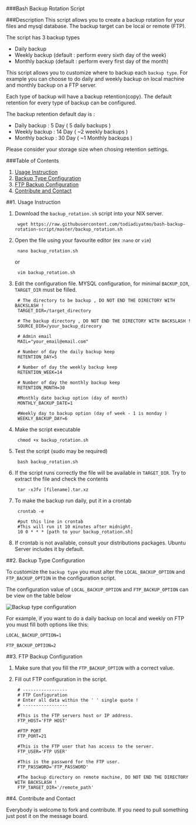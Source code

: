 ###Bash Backup Rotation Script

###Description
This script allows you to create a backup rotation for your files and mysql database. The backup target can be local or remote (FTP). 

The script has 3 backup types

- Daily backup
- Weekly backup (default : perform every sixth day of the week)
- Monthly backup (default : perform every first day of the month)

This script allows you to customize where to backup each `backup type`. For example you can choose to do daily and weekly backup on local machine and monthly backup on a FTP server.

Each type of backup will have a backup retention(copy). The default retention for every type of backup can be configured. 

The backup retention default day is :

*   Daily backup : 5 Day ( 5 daily backups )
*   Weekly backup : 14 Day ( ~2 weekly backups )
*   Monthly backup : 30 Day ( ~1 Monthly backups )

Please consider your storage size when chosing retention settings.

###Table of Contents
1. [Usage Instruction](#usage_instruction)
2. [Backup Type Configuration](#backup_type_configuration)
3. [FTP Backup Configuration](#ftp_backup_configuration)
4. [Contribute and Contact](#contribute_and_contact)

<div id='usage_instruction'>
##1. Usage Instruction

1. Download the `backup_rotation.sh` script into your NIX server.

		wget https://raw.githubusercontent.com/todiadiyatmo/bash-backup-rotation-script/master/backup_rotation.sh

2. Open the file using your favourite editor (ex :`nano` or `vim`)

		nano backup_rotation.sh

	or
	
		vim backup_rotation.sh

3. Edit the configuration file. MYSQL configuration, for minimal `BACKUP_DIR`, `TARGET_DIR` must be filled. 

		# The directory to be backup , DO NOT END THE DIRECTORY WITH BACKSLASH ! 
		TARGET_DIR=/target_directory
		
		# The backup directory , DO NOT END THE DIRECTORY WITH BACKSLASH ! 
		SOURCE_DIR=/your_backup_direcory
		
		# Admin email
		MAIL="your_email@email.com"
		
		# Number of day the daily backup keep
		RETENTION_DAY=5
		
		# Number of day the weekly backup keep
		RETENTION_WEEK=14
		
		# Number of day the monthly backup keep
		RETENTION_MONTH=30
		
		#Monthly date backup option (day of month)
		MONTHLY_BACKUP_DATE=1
		
		#Weekly day to backup option (day of week - 1 is monday )
		WEEKLY_BACKUP_DAY=6

4. Make the script executable

		chmod +x backup_rotation.sh

5. Test the script (sudo may be required)

		bash backup_rotation.sh

6. If the script runs correctly the file will be available in `TARGET_DIR`. Try to extract the file and check the contents

		tar -xJfv [filename].tar.xz

7. To make the backup run daily, put it in a crontab
	
		crontab -e

		#put this line in crontab
		#This will run it 10 minutes after midnight.
		10 0 * * * [path to your backup_rotation.sh]

8. If crontab is not available, consult your distributions packages. Ubuntu Server includes it by default.

<div id='backup_type_configuration'>
##2. Backup Type Configuration

To customize the `backup type` you must alter the `LOCAL_BACKUP_OPTION` and `FTP_BACKUP_OPTION` in the configuration script.

The configuration value of `LOCAL_BACKUP_OPTION` and `FTP_BACKUP_OPTION` can be view on the table below

![Backup type configuration](http://todiadiyatmo.com/wp-content/uploads/2014/11/Selection_105.png)

For example, if you want to do a daily backup on local and weekly on FTP you must fill both options like this:

	LOCAL_BACKUP_OPTION=1
		
	FTP_BACKUP_OPTION=2

<div id='ftp_backup_configuration'>
##3. FTP Backup Configuration

1. Make sure that you fill the `FTP_BACKUP_OPTION` with a correct value.
2. Fill out FTP configuration in the script.

		# -----------------
		# FTP Configuration
		# Enter all data within the ' ' single quote !
		# -----------------
		
		#This is the FTP servers host or IP address. 
		FTP_HOST='FTP HOST' 
		
		#FTP PORT
		FTP_PORT=21
		
		#This is the FTP user that has access to the server. 
		FTP_USER='FTP USER'           
		
		#This is the password for the FTP user. 
		FTP_PASSWORD='FTP_PASSWORD'          
		
		#The backup directory on remote machine, DO NOT END THE DIRECTORY WITH BACKSLASH ! 
		FTP_TARGET_DIR='/remote_path'

<div id='contribute_and_contact'>
##4. Contribute and Contact

Everybody is welcome to fork and contribute. If you need to pull something just post it on the message board.

